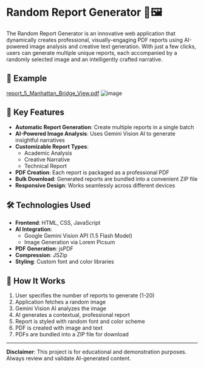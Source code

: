 # Random Report Generator 📄🖼️


The Random Report Generator is an innovative web application that dynamically creates professional, visually-engaging PDF reports using AI-powered image analysis and creative text generation. With just a few clicks, users can generate multiple unique reports, each accompanied by a randomly selected image and an intelligently crafted narrative.

## 📄 Example 
[report_5_Manhattan_Bridge_View.pdf](https://github.com/user-attachments/files/18050564/report_5_Manhattan_Bridge_View.pdf)
![image](https://github.com/user-attachments/assets/ab743b44-794f-4e97-aa47-5a4fde4a2898)


## 🌟 Key Features

- **Automatic Report Generation**: Create multiple reports in a single batch
- **AI-Powered Image Analysis**: Uses Gemini Vision AI to generate insightful narratives
- **Customizable Report Types**: 
  - Academic Analysis
  - Creative Narrative
  - Technical Report
- **PDF Creation**: Each report is packaged as a professional PDF
- **Bulk Download**: Generated reports are bundled into a convenient ZIP file
- **Responsive Design**: Works seamlessly across different devices

## 🛠 Technologies Used

- **Frontend**: HTML, CSS, JavaScript
- **AI Integration**: 
  - Google Gemini Vision API (1.5 Flash Model)
  - Image Generation via Lorem Picsum
- **PDF Generation**: jsPDF
- **Compression**: JSZip
- **Styling**: Custom font and color libraries

## 🚀 How It Works

1. User specifies the number of reports to generate (1-20)
2. Application fetches a random image
3. Gemini Vision AI analyzes the image
4. AI generates a contextual, professional report
5. Report is styled with random font and color scheme
6. PDF is created with image and text
7. PDFs are bundled into a ZIP file for download


---

**Disclaimer**: This project is for educational and demonstration purposes. Always review and validate AI-generated content.
